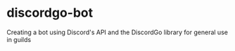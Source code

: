 # discordgo-bot
Creating a bot using Discord's API and the DiscordGo library for general use in guilds
